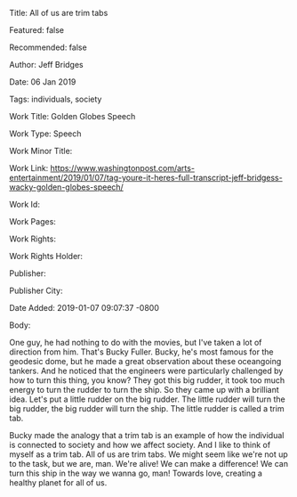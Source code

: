 Title: All of us are trim tabs

Featured: false

Recommended: false

Author: Jeff Bridges

Date: 06 Jan 2019

Tags: individuals, society

Work Title: Golden Globes Speech

Work Type: Speech

Work Minor Title:  

Work Link: https://www.washingtonpost.com/arts-entertainment/2019/01/07/tag-youre-it-heres-full-transcript-jeff-bridgess-wacky-golden-globes-speech/

Work Id:  

Work Pages:  

Work Rights:  

Work Rights Holder:  

Publisher:  

Publisher City:  

Date Added: 2019-01-07 09:07:37 -0800

Body:

One guy, he had nothing to do with the movies, but I've taken a lot of direction from him. That's Bucky Fuller. Bucky, he's most famous for the geodesic dome, but he made a great observation about these oceangoing tankers. And he noticed that the engineers were particularly challenged by how to turn this thing, you know? They got this big rudder, it took too much energy to turn the rudder to turn the ship. So they came up with a brilliant idea. Let's put a little rudder on the big rudder. The little rudder will turn the big rudder, the big rudder will turn the ship. The little rudder is called a trim tab.

Bucky made the analogy that a trim tab is an example of how the individual is connected to society and how we affect society. And I like to think of myself as a trim tab. All of us are trim tabs. We might seem like we're not up to the task, but we are, man. We're alive! We can make a difference! We can turn this ship in the way we wanna go, man! Towards love, creating a healthy planet for all of us.


